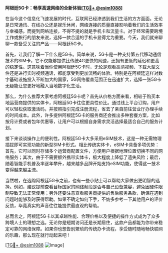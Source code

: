 **阿根廷5G卡：畅享高速网络的全新体验[[TG💪+ @esim1088](https://t.me/s/esim1088)]**

在当今这个信息化飞速发展的时代，互联网已经渗透到我们生活的方方面面。无论是日常通讯、在线办公还是娱乐休闲，网络连接的质量直接影响着我们的生活效率与幸福感。而提到网络连接，不得不提的就是手机卡和流量卡。对于经常需要跨境工作或旅行的朋友来说，选择一款合适的手机卡显得尤为重要。今天，我们就来聊聊一款备受关注的产品——阿根廷5G卡。

首先，让我们了解一下什么是5G卡。简单来说，5G卡是一种支持第五代移动通信技术的SIM卡，它不仅能够提供比传统4G更快的网速，还拥有更低的延迟和更高的稳定性。这意味着当你使用阿根廷5G卡时，无论是观看高清视频、下载大型文件还是进行实时视频通话，都能享受到更加流畅的体验。特别是在阿根廷这样对数字基础设施投入不断加大的国家，5G网络覆盖范围正在迅速扩大，选择一张5G卡无疑能让您更好地融入当地数字化生活。

那么，为什么推荐大家考虑阿根廷5G卡呢？首先从价格方面来看，相较于购买本地运营商提供的实体卡，阿根廷5G卡往往更具性价比。通过线上平台订购，用户可以轻松获取激活码，并按照指引完成注册流程，省去了亲自前往营业厅办理手续的时间成本。此外，许多提供阿根廷5G卡的服务商还会推出多种套餐方案，比如按月计费或者包年优惠等，让用户可以根据自身需求灵活选择最适合自己的服务计划。

接下来谈谈操作上的便利性。阿根廷5G卡大多采用eSIM技术，这是一种无需物理插拔即可实现功能的新型SIM卡形式。相比传统实体卡，eSIM卡具备多项优势：首先，它可以同时存储多个运营商配置文件，方便用户根据地理位置切换不同的网络服务；其次，由于不需要额外携带实体卡，极大程度上降低了遗失风险；最后，随着智能手机普及率逐年攀升，越来越多品牌开始支持eSIM功能，使得这一技术变得越来越主流。

当然啦，在选购阿根廷5G卡之前，也有一些小贴士可以帮助大家做出更明智的选择。例如，建议提前查看目标国家的网络频段是否与自己设备兼容，避免因硬件限制导致无法正常使用；另外还要注意查看服务商提供的售后服务条款，确保在遇到问题时能够及时获得帮助。如果不确定如何下手，不妨多参考一下其他用户的评价反馈，毕竟真实的声音往往能提供最直观的帮助。

总而言之，阿根廷5G卡以其卓越性能、合理价格以及便捷的操作方式成为了众多跨境人士的理想之选。无论你是短期访问还是长期居住，这款产品都能为你带来稳定可靠的网络保障。如果你也想告别繁琐的传统办卡流程，享受随时随地畅快联网的乐趣，那么现在就行动起来吧！

[[TG💪+ @esim1088](https://t.me/s/esim1088) ![Image](https://i.postimg.cc/4NQfJmqS/Snipaste-2025-05-13-00-14-12.png)]